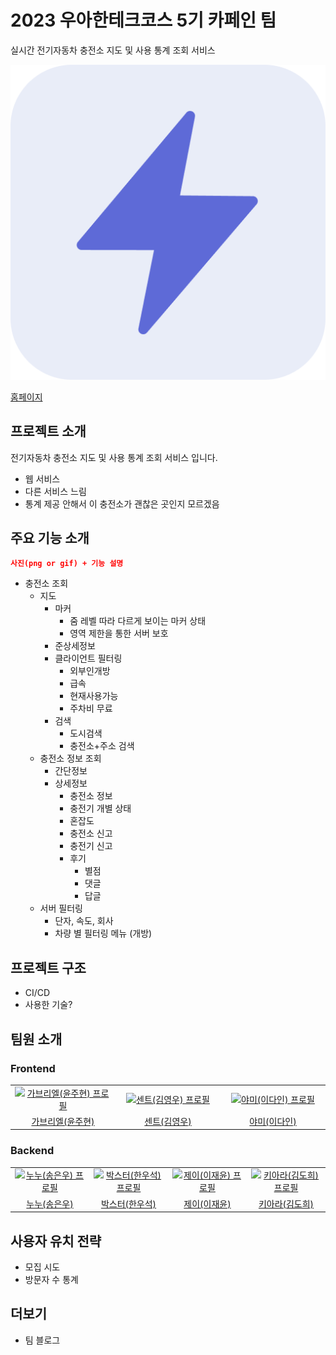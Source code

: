 # 2023 우아한테크코스 5기 카페인 팀

실시간 전기자동차 충전소 지도 및 사용 통계 조회 서비스

![no offset](./frontend/public/icons/512.png)

[홈페이지](https://carffe.in)

## 프로젝트 소개

전기자동차 충전소 지도 및 사용 통계 조회 서비스 입니다.

- 웹 서비스
- 다른 서비스 느림
- 통계 제공 안해서 이 충전소가 괜찮은 곳인지 모르겠음

## 주요 기능 소개

```json
사진(png or gif) + 기능 설명
```

- 충전소 조회
    - 지도
        - 마커
            - 줌 레벨 따라 다르게 보이는 마커 상태
            - 영역 제한을 통한 서버 보호
        - 준상세정보
        - 클라이언트 필터링
            - 외부인개방
            - 급속
            - 현재사용가능
            - 주차비 무료
        - 검색
            - 도시검색
            - 충전소+주소 검색
    - 충전소 정보 조회
        - 간단정보
        - 상세정보
            - 충전소 정보
            - 충전기 개별 상태
            - 혼잡도
            - 충전소 신고
            - 충전기 신고
            - 후기
                - 별점
                - 댓글
                - 답글
    - 서버 필터링
        - 단자, 속도, 회사
        - 차량 별 필터링 메뉴 (개방)

## 프로젝트 구조

- CI/CD
- 사용한 기술?

## 팀원 소개

### Frontend

<table>
  <tr>
    <td align="center" width="200px">
      <a href="https://github.com/gabrielyoon7" target="_blank">
        <img src="https://avatars.githubusercontent.com/u/69189073?v=4" alt="가브리엘(윤주현) 프로필" />
      </a>
    </td>
    <td align="center" width="200px">
      <a href="https://github.com/kyw0716" target="_blank">
        <img src="https://avatars.githubusercontent.com/u/77326660?v=4" alt="센트(김영우) 프로필" />
      </a>
    </td>
    <td align="center" width="200px">
      <a href="https://github.com/feb-dain" target="_blank">
        <img src="https://avatars.githubusercontent.com/u/108778921?v=4" alt="야미(이다인) 프로필" />
      </a>
    </td>
  </tr>
  <tr>
    <td align="center">
      <a href="https://github.com/gabrielyoon7" target="_blank">
        가브리엘(윤주현)
      </a>
    </td>
    <td align="center">
      <a href="https://github.com/kyw0716" target="_blank">
        센트(김영우)
      </a>
    </td>
    <td align="center">
      <a href="https://github.com/feb-dain" target="_blank">
        야미(이다인)
      </a>
    </td>
  </tr>
</table>

### Backend

<table>
  <tr>
    <td align="center" width="200px">
      <a href="https://github.com/be-student" target="_blank">
        <img src="https://avatars.githubusercontent.com/u/80899085?v=4" alt="누누(송은우) 프로필" />
      </a>
    </td>
    <td align="center" width="200px">
      <a href="https://github.com/drunkenhw" target="_blank">
        <img src="https://avatars.githubusercontent.com/u/106640954?v=4" alt="박스터(한우석) 프로필" />
      </a>
    </td>
    <td align="center" width="200px">
      <a href="https://github.com/sosow0212" target="_blank">
        <img src="https://avatars.githubusercontent.com/u/63213487?v=4" alt="제이(이재윤) 프로필" />
      </a>
    </td>
    <td align="center" width="200px">
      <a href="https://github.com/kiarakim" target="_blank">
        <img src="https://avatars.githubusercontent.com/u/101039161?v=4" alt="키아라(김도희) 프로필" />
      </a>
    </td>
  </tr>
  <tr>
    <td align="center">
      <a href="https://github.com/be-student" target="_blank">
        누누(송은우)
      </a>
    </td>
    <td align="center">
      <a href="https://github.com/drunkenhw" target="_blank">
        박스터(한우석)
      </a>
    </td>
    <td align="center">
      <a href="https://github.com/sosow0212" target="_blank">
        제이(이재윤)
      </a>
    </td>
    <td align="center">
      <a href="https://github.com/kiarakim" target="_blank">
        키아라(김도희)
      </a>
    </td>
  </tr>
</table>

## 사용자 유치 전략

- 모집 시도
- 방문자 수 통계

## 더보기

- 팀 블로그
